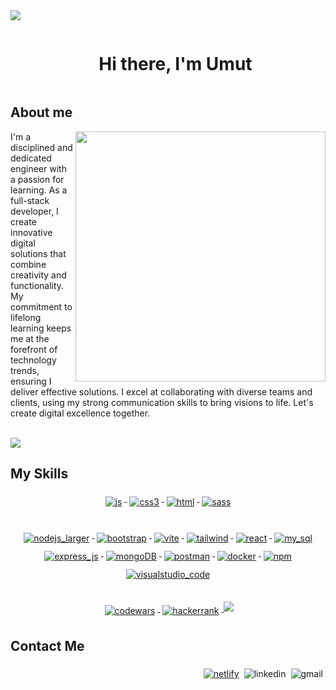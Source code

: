 <!--horizontal divider(gradiant)-->
<img src="https://user-images.githubusercontent.com/73097560/115834477-dbab4500-a447-11eb-908a-139a6edaec5c.gif">

<!--h1 without bottom border-->

<div id="user-content-toc">
  <ul align="center">
    <summary><h1 style="display: inline-block">Hi there, I'm Umut</h1></summary>
  </ul>
</div>


<!--About Me-->

## About me
<div>

<picture> <img align="right" src="https://camo.githubusercontent.com/2366b34bb903c09617990fb5fff4622f3e941349e846ddb7e73df872a9d21233/68747470733a2f2f63646e2e6472696262626c652e636f6d2f75736572732f3733303730332f73637265656e73686f74732f363538313234332f6176656e746f2e676966" width =400px></picture>

<p>
I'm a disciplined and dedicated engineer with a passion for learning. As a full-stack developer, I create innovative digital solutions that combine creativity and functionality. My commitment to lifelong learning keeps me at the forefront of technology trends, ensuring I deliver effective solutions. I excel at collaborating with diverse teams and clients, using my strong communication skills to bring visions to life. Let's create digital excellence together.

</p>
</div>


<br>
<img src="https://user-images.githubusercontent.com/73097560/115834477-dbab4500-a447-11eb-908a-139a6edaec5c.gif">


## My Skills

  <p align="center">
   <a href="#">
    <img src="https://img.shields.io/badge/JavaScript-323330?style=for-the-badge&logo=javascript&logoColor=F7DF1E" alt="js" style="vertical-align:top; margin:6px 4px">
  </a>  
   <a href="#">
    <img src="https://img.shields.io/badge/CSS3-1572B6?style=for-the-badge&logo=css3&logoColor=white" alt="css3" style="vertical-align:top; margin:6px 4px">
  </a>  
  </a> 
    <a href="#">
    <img src="https://img.shields.io/badge/HTML5-E34F26?style=for-the-badge&logo=html5&logoColor=white" alt="html" style="vertical-align:top; margin:6px 4px">
   <a href="#">
    <img src="https://img.shields.io/badge/Sass-CC6699?style=for-the-badge&logo=sass&logoColor=white" alt="sass" style="vertical-align:top; margin:6px 4px">
  </a>  
<br />

## 

<p align="center">
  <a href="#">
    <img src="https://img.shields.io/badge/Node%20js-339933?style=for-the-badge&logo=nodedotjs&logoColor=white" alt="nodejs_larger" style="vertical-align:top; margin:6px 4px">
  </a> 
  <a href="#">
    <img src="https://img.shields.io/badge/Bootstrap-563D7C?style=for-the-badge&logo=bootstrap&logoColor=white" alt="bootstrap" style="vertical-align:top; margin:6px 4px">
  </a>  
   <a href="#">
    <img src="https://img.shields.io/badge/Vite-B73BFE?style=for-the-badge&logo=vite&logoColor=FFD62E" alt="vite" style="vertical-align:top; margin:6px 4px">
  </a> 
  <a href="#">
    <img src="https://img.shields.io/badge/Tailwind_CSS-38B2AC?style=for-the-badge&logo=tailwind-css&logoColor=white" alt="tailwind" style="vertical-align:top; margin:6px 4px">
  </a> 
   <a href="#">
    <img src="https://img.shields.io/badge/React-20232A?style=for-the-badge&logo=react&logoColor=61DAFB" alt="react" style="vertical-align:top; margin:6px 4px">
  </a>   
   <a href="#">
    <img src="https://img.shields.io/badge/MySQL-005C84?style=for-the-badge&logo=mysql&logoColor=white" alt="my_sql" style="vertical-align:top; margin:6px 4px">
  </a> 
  <a href="#">
    <img src="https://img.shields.io/badge/Express%20js-000000?style=for-the-badge&logo=express&logoColor=white" alt="express_js" style="vertical-align:top; margin:6px 4px">
  </a> 
  <a href="#">
    <img src="https://img.shields.io/badge/MongoDB-4EA94B?style=for-the-badge&logo=mongodb&logoColor=white" alt="mongoDB" style="vertical-align:top; margin:6px 4px">
  </a> 
  <a href="#">
    <img src="https://img.shields.io/badge/Postman-FF6C37?style=for-the-badge&logo=Postman&logoColor=white" alt="postman" style="vertical-align:top; margin:6px 4px">
  </a> 
  <a href="#">
    <img src="https://img.shields.io/badge/Docker-2CA5E0?style=for-the-badge&logo=docker&logoColor=white" alt="docker" style="vertical-align:top; margin:6px 4px">
  </a> 
  <a href="#">
    <img src="https://img.shields.io/badge/npm-CB3837?style=for-the-badge&logo=npm&logoColor=white" alt="npm" style="vertical-align:top; margin:6px 4px">
  </a> 
  <a href="#">
    <img src="https://img.shields.io/badge/VSCode-0078D4?style=for-the-badge&logo=visual%20studio%20code&logoColor=white" alt="visualstudio_code" style="vertical-align:top; margin:6px 4px">
  </a> 
  <br />

  ## 
  
  <p align="center">
  <a href="#">
    <img src="https://img.shields.io/badge/Codewars-B1361E?style=for-the-badge&logo=Codewars&logoColor=white" alt="codewars" style="vertical-align:top; margin:6px 4px">
  </a> 
  <a href="#">
    <img src="https://img.shields.io/badge/-Hackerrank-2EC866?style=for-the-badge&logo=HackerRank&logoColor=white" alt="hackerrank" style="vertical-align:top; margin:6px 4px">
  </a> 



<img src="https://user-images.githubusercontent.com/73097560/115834477-dbab4500-a447-11eb-908a-139a6edaec5c.gif">

## Contact Me
<p align="right">
  <a href="mailto:umutpehlivan2078@gmail.com">
    <img align="right" src="https://img.shields.io/badge/Gmail-D14836?style=for-the-badge&logo=gmail&logoColor=white" alt="gmail" style="vertical-align:top; margin:6px 4px">
  </a>  
  <a href="https://www.linkedin.com/in/umut-pehlivan-817b28174/">
    <img align="right" src="https://img.shields.io/badge/LinkedIn-0077B5?style=for-the-badge&logo=linkedin&logoColor=white" alt="linkedin" style="vertical-align:top; margin:6px 4px">
  </a> 
   <a href="https://umut-pehlivan.netlify.app/">
    <img src="https://img.shields.io/badge/Netlify-00C7B7?style=for-the-badge&logo=netlify&logoColor=white" alt="netlify" style="vertical-align:top; margin:6px 4px">
  </a>  
  </a>  
<br />
